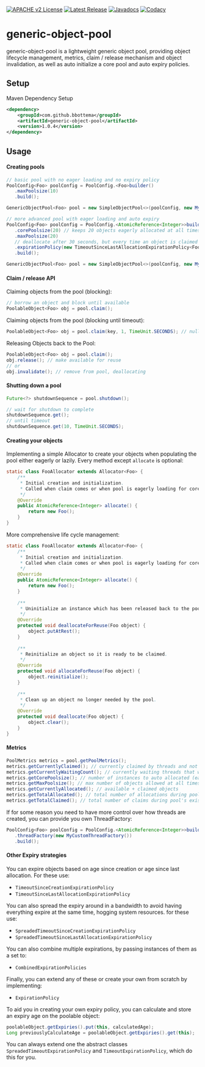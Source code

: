 [![APACHE v2 License](https://img.shields.io/badge/license-apachev2-blue.svg?style=flat)](LICENSE-2.0.txt) 
[![Latest Release](https://img.shields.io/maven-central/v/com.github.bbottema/generic-object-pool.svg?style=flat)](http://search.maven.org/#search%7Cgav%7C1%7Cg%3A%22com.github.bbottema%22%20AND%20a%3A%22generic-object-pool%22)
[![Javadocs](https://img.shields.io/badge/javadoc-1.0.4-brightgreen.svg?color=brightgreen)](https://www.javadoc.io/doc/com.github.bbottema/generic-object-pool) 
[![Codacy](https://img.shields.io/codacy/grade/b1183f7def224cd7b505b42a9a1e2b65.svg?style=flat)](https://www.codacy.com/app/b-bottema/generic-object-pool)

# generic-object-pool

generic-object-pool is a lightweight generic object pool, providing object lifecycle management, 
metrics, claim / release mechanism and object invalidation, as well as auto initialize a core pool and 
auto expiry policies.

## Setup

Maven Dependency Setup

```xml
<dependency>
	<groupId>com.github.bbottema</groupId>
	<artifactId>generic-object-pool</artifactId>
	<version>1.0.4</version>
</dependency>
```

## Usage

#### Creating pools

```java
// basic pool with no eager loading and no expiry policy
PoolConfig<Foo> poolConfig = PoolConfig.<Foo>builder()
   .maxPoolsize(10)
   .build();

GenericObjectPool<Foo> pool = new SimpleObjectPool<>(poolConfig, new MyFooAllocator());
```

```java
// more advanced pool with eager loading and auto expiry
PoolConfig<Foo> poolConfig = PoolConfig.<AtomicReference<Integer>>builder()
   .corePoolsize(20) // keeps 20 objects eagerly allocated at all times
   .maxPoolsize(20)
   // deallocate after 30 seconds, but every time an object is claimed the expiry timeout is reset
   .expirationPolicy(new TimeoutSinceLastAllocationExpirationPolicy<Foo>(30, TimeUnit.SECONDS))
   .build();

GenericObjectPool<Foo> pool = new SimpleObjectPool<>(poolConfig, new MyFooAllocator());
````

#### Claim / release API

Claiming objects from the pool (blocking):
```java
// borrow an object and block until available
PoolableObject<Foo> obj = pool.claim();
````

Claiming objects from the pool (blocking until timeout):
```java
PoolableObject<Foo> obj = pool.claim(key, 1, TimeUnit.SECONDS); // null if timed out
````

Releasing Objects back to the Pool:
```java
PoolableObject<Foo> obj = pool.claim();
obj.release(); // make available for reuse
// or
obj.invalidate(); // remove from pool, deallocating
````

#### Shutting down a pool

```java
Future<?> shutdownSequence = pool.shutdown();

// wait for shutdown to complete
shutdownSequence.get();
// until timeout
shutdownSequence.get(10, TimeUnit.SECONDS);
````

#### Creating your objects

Implementing a simple Allocator to create your objects when populating the pool either eagerly or lazily.
Every method except `allocate` is optional:
```java
static class FooAllocator extends Allocator<Foo> {
	/**
	 * Initial creation and initialization.
	 * Called when claim comes or when pool is eagerly loading for core size.
	 */
	@Override
	public AtomicReference<Integer> allocate() {
		return new Foo();
	}
}
```

More comprehensive life cycle management:
```java
static class FooAllocator extends Allocator<Foo> {
	/**
	 * Initial creation and initialization.
	 * Called when claim comes or when pool is eagerly loading for core size.
	 */
	@Override
	public AtomicReference<Integer> allocate() {
		return new Foo();
	}
	
	/**
	 * Uninitialize an instance which has been released back to the pool, until it is claimed again.
	 */
	@Override
	protected void deallocateForReuse(Foo object) {
		object.putAtRest();
	}
	
	/**
	 * Reinitialize an object so it is ready to be claimed.
	 */
	@Override
	protected void allocateForReuse(Foo object) {
		object.reinitialize();
	}
	
	/**
	 * Clean up an object no longer needed by the pool.
	 */
	@Override
	protected void deallocate(Foo object) {
		object.clear();
	}
}
```

#### Metrics

```java
PoolMetrics metrics = pool.getPoolMetrics();
metrics.getCurrentlyClaimed(); // currently claimed by threads and not released yet
metrics.getCurrentlyWaitingCount(); // currently waiting threads that want to claim
metrics.getCorePoolsize(); // number of instances to auto allocated (eager loading)
metrics.getMaxPoolsize(); // max number of objects allowed at all times
metrics.getCurrentlyAllocated(); // available + claimed objects
metrics.getTotalAllocated(); // total number of allocations during pool's existence
metrics.getTotalClaimed(); // total number of claims during pool's existence
```

If for some reason you need to have more control over how threads are created, you can provide you own ThreadFactory:
```java
PoolConfig<Foo> poolConfig = PoolConfig.<AtomicReference<Integer>>builder()
   .threadFactory(new MyCustomThreadFactory())
   .build();
```

#### Other Expiry strategies

You can expire objects based on age since creation or age since last allocation. For these use:
* `TimeoutSinceCreationExpirationPolicy`
* `TimeoutSinceLastAllocationExpirationPolicy`

You can also spread the expiry around in a bandwidth to avoid having everything expire at the same time, hogging system resources. for these use:
* `SpreadedTimeoutSinceCreationExpirationPolicy`
* `SpreadedTimeoutSinceLastAllocationExpirationPolicy`

You can also combine multiple expirations, by passing instances of them as a set to:
* `CombinedExpirationPolicies`

Finally, you can extend any of these or create your own from scratch by implementing:
* `ExpirationPolicy`

To aid you in creating your own expiry policy, you can calculate and store an expiry age on the poolable object:
```java
poolableObject.getExpiries().put(this, calculatedAge);
Long previouslyCalculateAge = poolableObject.getExpiries().get(this);
```
You can always extend one the abstract classes `SpreadedTimeoutExpirationPolicy` and `TimeoutExpirationPolicy`, which do this for you.